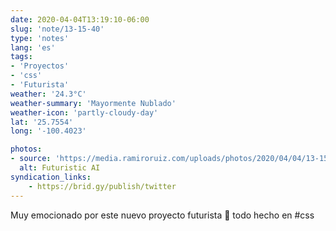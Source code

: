 ```yaml
---
date: 2020-04-04T13:19:10-06:00
slug: 'note/13-15-40'
type: 'notes'
lang: 'es'
tags:
- 'Proyectos'
- 'css'
- 'Futurista'
weather: '24.3°C'
weather-summary: 'Mayormente Nublado'
weather-icon: 'partly-cloudy-day'
lat: '25.7554'
long: '-100.4023'

photos:
- source: 'https://media.ramiroruiz.com/uploads/photos/2020/04/04/13-15-40/futuristic-ai.mov'
  alt: Futuristic AI
syndication_links:
    - https://brid.gy/publish/twitter
---
```

Muy emocionado por este nuevo proyecto futurista 🤩 todo hecho en #css